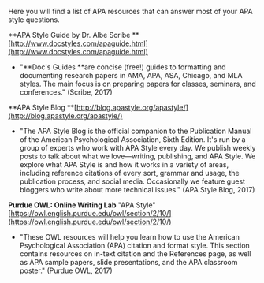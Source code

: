 Here you will find a list of APA resources that can answer most of your APA style questions.

**APA Style Guide by Dr. Albe Scribe ** [http://www.docstyles.com/apaguide.html](http://www.docstyles.com/apaguide.html)

* "**Doc's Guides **are concise \(free!\) guides to formatting and documenting research papers in AMA, APA, ASA, Chicago, and MLA styles. The main focus is on preparing papers for classes, seminars, and conferences." \(Scribe, 2017\)

**APA Style Blog **[http://blog.apastyle.org/apastyle/](http://blog.apastyle.org/apastyle/)

* "The APA Style Blog is the official companion to the Publication Manual of the American Psychological Association, Sixth Edition.  It's run by a group of experts who work with APA Style every day. We publish weekly posts to talk about what we love—writing, publishing, and APA Style. We explore what APA Style is and how it works in a variety of areas, including reference citations of every sort, grammar and usage, the publication process, and social media. Occasionally we feature guest bloggers who write about more technical issues." \(APA Style Blog, 2017\)

**Purdue OWL: Online Writing Lab**  "APA Style"  [https://owl.english.purdue.edu/owl/section/2/10/](https://owl.english.purdue.edu/owl/section/2/10/)

* "These OWL resources will help you learn how to use the American Psychological Association \(APA\) citation and format style. This section contains resources on in-text citation and the References page, as well as APA sample papers, slide presentations, and the APA classroom poster." \(Purdue OWL, 2017\)



